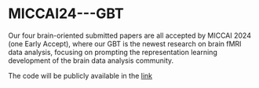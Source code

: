 # MICCAI24---GBT
Our four brain-oriented submitted papers are all accepted by MICCAI 2024 (one Early Accept), where our GBT is the newest research on brain fMRI data analysis, focusing on prompting the representation learning development of the brain data analysis community. 

The code will be publicly available in the [link](https://github.com/CUHK-AIM-Group/GBT)
